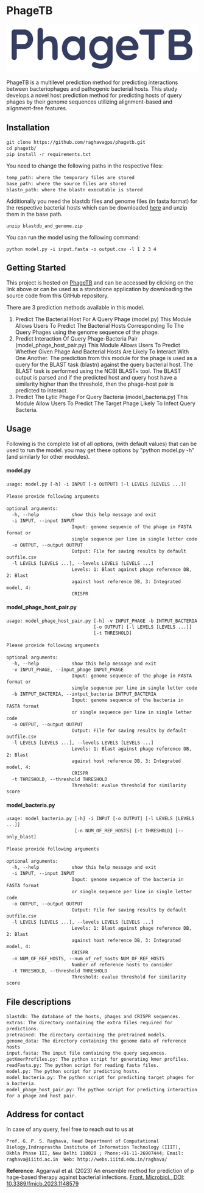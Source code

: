 # PhageTB

![Pics](./extras/PhageTB.png)

PhageTB is a multilevel prediction method for predicting interactions between bacteriophages and pathogenic bacterial hosts. This study develops a novel host prediction method for predicting hosts of query phages by their genome sequences utilizing alignment-based and alignment-free features.

## Installation
```
git clone https://github.com/raghavagps/phagetb.git
cd phagetb/
pip install -r requirements.txt
```

You need to change the following paths in the respective files:
```
temp_path: where the temporary files are stored
base_path: where the source files are stored
blastn_path: where the blastn executable is stored
```

Additionally you need the blastdb files and genome files (in fasta format) for the respective bacterial hosts which can be downloaded [here](https://webs.iiitd.edu.in/raghava/phagetb/downloads/blastdb_and_genome.zip) and unzip them in the base path.

```
unzip blastdb_and_genome.zip
```

You can run the model using the following command:
```
python model.py -i input.fasta -o output.csv -l 1 2 3 4
```

## Getting Started

This project is hosted on [PhageTB](https://webs.iiitd.edu.in/raghava/phagetb/) and can be accessed by clicking on the link above or can be used as a standalone application by downloading the source code from this GitHub repository.

There are 3 prediction methods available in this model. 
1. Predict The Bacterial Host For A Query Phage (model.py)
This Module Allows Users To Predict The Bacterial Hosts Corresponding To The Query Phages using the genome sequence of the phage. 
1. Predict Interaction Of Query Phage-Bacteria Pair (model_phage_host_pair.py)
This Module Allows Users To Predict Whether Given Phage And Bacterial Hosts Are Likely To Interact With One Another. The prediction from this module for the phage is used as a query for the BLAST task (blastn) against the query bacterial host. The BLAST task is performed using the NCBI BLAST+ tool. The BLAST output is parsed and if the predicted host and query host have a similarity higher than the threshold, then the phage-host pair is predicted to interact.
1. Predict The Lytic Phage For Query Bacteria (model_bacteria.py)
This Module Allow Users To Predict The Target Phage Likely To Infect Query Bacteria.

## Usage
Following is the complete list of all options, (with default values) that can be used to run the model. you may get these options by "python model.py -h" (and similarly for other modules).

#### model.py
```
usage: model.py [-h] -i INPUT [-o OUTPUT] [-l LEVELS [LEVELS ...]]

Please provide following arguments

optional arguments:
  -h, --help            show this help message and exit
  -i INPUT, --input INPUT
                        Input: genome sequence of the phage in FASTA format or
                        single sequence per line in single letter code
  -o OUTPUT, --output OUTPUT
                        Output: File for saving results by default outfile.csv
  -l LEVELS [LEVELS ...], --levels LEVELS [LEVELS ...]
                        Levels: 1: Blast against phage reference DB, 2: Blast
                        against host reference DB, 3: Integrated model, 4:
                        CRISPR
```

#### model_phage_host_pair.py
```
usage: model_phage_host_pair.py [-h] -v INPUT_PHAGE -b INTPUT_BACTERIA
                                [-o OUTPUT] [-l LEVELS [LEVELS ...]]
                                [-t THRESHOLD]

Please provide following arguments

optional arguments:
  -h, --help            show this help message and exit
  -v INPUT_PHAGE, --input_phage INPUT_PHAGE
                        Input: genome sequence of the phage in FASTA format or
                        single sequence per line in single letter code
  -b INTPUT_BACTERIA, --intput_bacteria INTPUT_BACTERIA
                        Input: genome sequence of the bacteria in FASTA format
                        or single sequence per line in single letter code
  -o OUTPUT, --output OUTPUT
                        Output: File for saving results by default outfile.csv
  -l LEVELS [LEVELS ...], --levels LEVELS [LEVELS ...]
                        Levels: 1: Blast against phage reference DB, 2: Blast
                        against host reference DB, 3: Integrated model, 4:
                        CRISPR
  -t THRESHOLD, --threshold THRESHOLD
                        Threshold: evalue threshold for similarity score
```

#### model_bacteria.py
```
usage: model_bacteria.py [-h] -i INPUT [-o OUTPUT] [-l LEVELS [LEVELS ...]]
                         [-n NUM_OF_REF_HOSTS] [-t THRESHOLD] [--only_blast]

Please provide following arguments

optional arguments:
  -h, --help            show this help message and exit
  -i INPUT, --input INPUT
                        Input: genome sequence of the bacteria in FASTA format
                        or single sequence per line in single letter code
  -o OUTPUT, --output OUTPUT
                        Output: File for saving results by default outfile.csv
  -l LEVELS [LEVELS ...], --levels LEVELS [LEVELS ...]
                        Levels: 1: Blast against phage reference DB, 2: Blast
                        against host reference DB, 3: Integrated model, 4:
                        CRISPR
  -n NUM_OF_REF_HOSTS, --num_of_ref_hosts NUM_OF_REF_HOSTS
                        Number of reference hosts to consider
  -t THRESHOLD, --threshold THRESHOLD
                        Threshold: evalue threshold for similarity score
```

## File descriptions
```
blastdb: The database of the hosts, phages and CRISPR sequences.
extras: The directory containing the extra files required for predictions.
pretrained: The directory containing the pretrained models.
genome_data: The directory containing the genome data of reference hosts
input.fasta: The input file containing the query sequences.
getKmerProfiles.py: The python script for generating kmer profiles.
readFasta.py: The python script for reading fasta files.
model.py: The python script for predicting hosts.
model_bacteria.py: The python script for predicting target phages for a bacteria.
model_phage_host_pair.py: The python script for predicting interaction for a phage and host pair.
``` 

## Address for contact
In case of any query, feel free to reach out to us at 
```
Prof. G. P. S. Raghava, Head Department of Computational Biology,Indraprastha Institute of Information Technology (IIIT), 
Okhla Phase III, New Delhi 110020 ; Phone:+91-11-26907444; Email: raghava@iiitd.ac.in  Web: http://webs.iiitd.edu.in/raghava/
```
<b>Reference</b>: Aggarwal et al. (2023) An ensemble method for prediction of p\
hage-based therapy against bacterial infections. <a href="https://doi.org/10.33\
89/fmicb.2023.1148579">Front. Microbiol., DOI: 10.3389/fmicb.2023.1148579</a>
